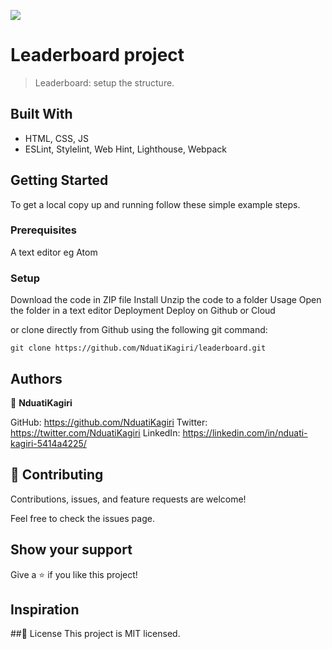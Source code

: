 ![](https://img.shields.io/badge/Microverse-blueviolet)

# Leaderboard project
> Leaderboard: setup the structure.

## Built With
- HTML, CSS, JS
- ESLint, Stylelint, Web Hint, Lighthouse, Webpack

<!-- ## Online Version Link
This project is available online through the following link.
https://leaderboard.nduatikagiri.co.ke -->

## Getting Started
To get a local copy up and running follow these simple example steps.

### Prerequisites
A text editor eg Atom

### Setup
Download the code in ZIP file
Install
Unzip the code to a folder
Usage
Open the folder in a text editor
Deployment
Deploy on Github or Cloud

or clone directly from Github using the following git command:
```
git clone https://github.com/NduatiKagiri/leaderboard.git
```

## Authors
:bust_in_silhouette: **NduatiKagiri**

GitHub: https://github.com/NduatiKagiri
Twitter: https://twitter.com/NduatiKagiri
LinkedIn: https://linkedin.com/in/nduati-kagiri-5414a4225/

## :handshake: Contributing
Contributions, issues, and feature requests are welcome!

Feel free to check the issues page.

## Show your support
Give a :star:️ if you like this project!

## Inspiration

##:memo: License
This project is MIT licensed.
